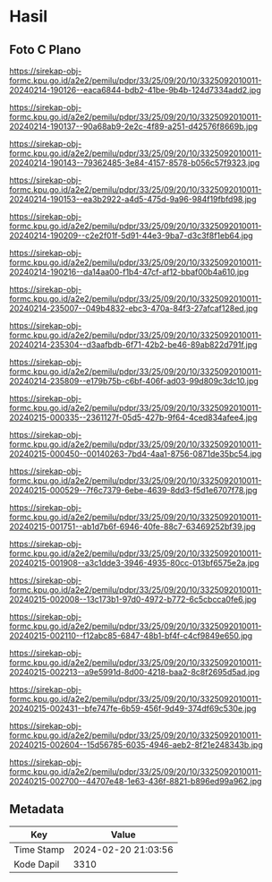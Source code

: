 # Hasil

## Foto C Plano

https://sirekap-obj-formc.kpu.go.id/a2e2/pemilu/pdpr/33/25/09/20/10/3325092010011-20240214-190126--eaca6844-bdb2-41be-9b4b-124d7334add2.jpg

https://sirekap-obj-formc.kpu.go.id/a2e2/pemilu/pdpr/33/25/09/20/10/3325092010011-20240214-190137--90a68ab9-2e2c-4f89-a251-d42576f8669b.jpg

https://sirekap-obj-formc.kpu.go.id/a2e2/pemilu/pdpr/33/25/09/20/10/3325092010011-20240214-190143--79362485-3e84-4157-8578-b056c57f9323.jpg

https://sirekap-obj-formc.kpu.go.id/a2e2/pemilu/pdpr/33/25/09/20/10/3325092010011-20240214-190153--ea3b2922-a4d5-475d-9a96-984f19fbfd98.jpg

https://sirekap-obj-formc.kpu.go.id/a2e2/pemilu/pdpr/33/25/09/20/10/3325092010011-20240214-190209--c2e2f01f-5d91-44e3-9ba7-d3c3f8f1eb64.jpg

https://sirekap-obj-formc.kpu.go.id/a2e2/pemilu/pdpr/33/25/09/20/10/3325092010011-20240214-190216--da14aa00-f1b4-47cf-af12-bbaf00b4a610.jpg

https://sirekap-obj-formc.kpu.go.id/a2e2/pemilu/pdpr/33/25/09/20/10/3325092010011-20240214-235007--049b4832-ebc3-470a-84f3-27afcaf128ed.jpg

https://sirekap-obj-formc.kpu.go.id/a2e2/pemilu/pdpr/33/25/09/20/10/3325092010011-20240214-235304--d3aafbdb-6f71-42b2-be46-89ab822d791f.jpg

https://sirekap-obj-formc.kpu.go.id/a2e2/pemilu/pdpr/33/25/09/20/10/3325092010011-20240214-235809--e179b75b-c6bf-406f-ad03-99d809c3dc10.jpg

https://sirekap-obj-formc.kpu.go.id/a2e2/pemilu/pdpr/33/25/09/20/10/3325092010011-20240215-000335--2361127f-05d5-427b-9f64-4ced834afee4.jpg

https://sirekap-obj-formc.kpu.go.id/a2e2/pemilu/pdpr/33/25/09/20/10/3325092010011-20240215-000450--00140263-7bd4-4aa1-8756-0871de35bc54.jpg

https://sirekap-obj-formc.kpu.go.id/a2e2/pemilu/pdpr/33/25/09/20/10/3325092010011-20240215-000529--7f6c7379-6ebe-4639-8dd3-f5d1e6707f78.jpg

https://sirekap-obj-formc.kpu.go.id/a2e2/pemilu/pdpr/33/25/09/20/10/3325092010011-20240215-001751--ab1d7b6f-6946-40fe-88c7-63469252bf39.jpg

https://sirekap-obj-formc.kpu.go.id/a2e2/pemilu/pdpr/33/25/09/20/10/3325092010011-20240215-001908--a3c1dde3-3946-4935-80cc-013bf6575e2a.jpg

https://sirekap-obj-formc.kpu.go.id/a2e2/pemilu/pdpr/33/25/09/20/10/3325092010011-20240215-002008--13c173b1-97d0-4972-b772-6c5cbcca0fe6.jpg

https://sirekap-obj-formc.kpu.go.id/a2e2/pemilu/pdpr/33/25/09/20/10/3325092010011-20240215-002110--f12abc85-6847-48b1-bf4f-c4cf9849e650.jpg

https://sirekap-obj-formc.kpu.go.id/a2e2/pemilu/pdpr/33/25/09/20/10/3325092010011-20240215-002213--a9e5991d-8d00-4218-baa2-8c8f2695d5ad.jpg

https://sirekap-obj-formc.kpu.go.id/a2e2/pemilu/pdpr/33/25/09/20/10/3325092010011-20240215-002431--bfe747fe-6b59-456f-9d49-374df69c530e.jpg

https://sirekap-obj-formc.kpu.go.id/a2e2/pemilu/pdpr/33/25/09/20/10/3325092010011-20240215-002604--15d56785-6035-4946-aeb2-8f21e248343b.jpg

https://sirekap-obj-formc.kpu.go.id/a2e2/pemilu/pdpr/33/25/09/20/10/3325092010011-20240215-002700--44707e48-1e63-436f-8821-b896ed99a962.jpg


## Metadata

| Key        | Value               |
| ---------- | ------------------- |
| Time Stamp | 2024-02-20 21:03:56 |
| Kode Dapil | 3310                |



